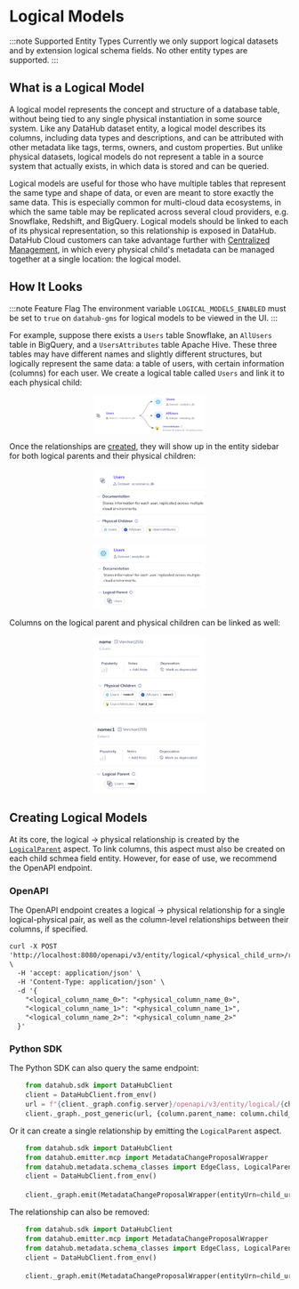 # Logical Models

:::note Supported Entity Types
Currently we only support logical datasets and by extension logical schema fields. No other entity types are supported.
:::

## What is a Logical Model

A logical model represents the concept and structure of a database table, without being tied to any single physical instantiation in some source system. Like any DataHub dataset entity, a logical model describes its columns, including data types and descriptions, and can be attributed with other metadata like tags, terms, owners, and custom properties. But unlike physical datasets, logical models do not represent a table in a source system that actually exists, in which data is stored and can be queried.

Logical models are useful for those who have multiple tables that represent the same type and shape of data, or even are meant to store exactly the same data. This is especially common for multi-cloud data ecosystems, in which the same table may be replicated across several cloud providers, e.g. Snowflake, Redshift, and BigQuery. Logical models should be linked to each of its physical representation, so this relationship is exposed in DataHub. DataHub Cloud customers can take advantage further with [Centralized Management](./centralized-management.md), in which every physical child's metadata can be managed together at a single location: the logical model.

## How It Looks

:::note Feature Flag
The environment variable `LOGICAL_MODELS_ENABLED` must be set to `true` on `datahub-gms` for logical models to be viewed in the UI.
:::

For example, suppose there exists a `Users` table Snowflake, an `AllUsers` table in BigQuery, and a `UsersAttributes` table Apache Hive. These three tables may have different names and slightly different structures, but logically represent the same data: a table of users, with certain information (columns) for each user. We create a logical table called `Users` and link it to each physical child:

<p style="display: flex; flex-direction: column; align-items: center; gap: 16px;">
    <img width="40%" src="https://raw.githubusercontent.com/datahub-project/static-assets/main/imgs/logical/relationship-diagram.png" />
</p>

Once the relationships are [created](#creating-logical-models), they will show up in the entity sidebar for both logical parents and their physical children:

<p style="display: flex; flex-direction: column; align-items: center; gap: 16px;">
    <img width="40%" src="https://raw.githubusercontent.com/datahub-project/static-assets/main/imgs/logical/logical-parent.png" />
    <img width="40%" src="https://raw.githubusercontent.com/datahub-project/static-assets/main/imgs/logical/physical-child.png" />
</p>

Columns on the logical parent and physical children can be linked as well:

<p style="display: flex; flex-direction: column; align-items: center; gap: 16px;">
    <img width="40%" src="https://raw.githubusercontent.com/datahub-project/static-assets/main/imgs/logical/logical-parent-column.png" />
    <img width="40%" src="https://raw.githubusercontent.com/datahub-project/static-assets/main/imgs/logical/physical-child-column.png" />
</p>

## Creating Logical Models

At its core, the logical -> physical relationship is created by the [`LogicalParent`](../../../generated/metamodel/entities/dataset.md#logicalparent) aspect. To link columns, this aspect must also be created on each child schmea field entity. However, for ease of use, we recommend the OpenAPI endpoint.

### OpenAPI

The OpenAPI endpoint creates a logical -> physical relationship for a single logical-physical pair, as well as the column-level relationships between their columns, if specified.

```shell
curl -X POST 'http://localhost:8080/openapi/v3/entity/logical/<physical_child_urn>/relationship/physicalInstanceOf/<logical_model_urn>' \
  -H 'accept: application/json' \
  -H 'Content-Type: application/json' \
  -d '{
    "<logical_column_name_0>": "<physical_column_name_0>",
    "<logical_column_name_1>": "<physical_column_name_1>",
    "<logical_column_name_2>": "<physical_column_name_2>"
  }'
```

### Python SDK

The Python SDK can also query the same endpoint:

```python
    from datahub.sdk import DataHubClient
    client = DataHubClient.from_env()
    url = f"{client._graph.config.server}/openapi/v3/entity/logical/{child_urn}/relationship/physicalInstanceOf/{parent_urn}"
    client._graph._post_generic(url, {column.parent_name: column.child_name for column in columns})
```

Or it can create a single relationship by emitting the `LogicalParent` aspect.

```python
    from datahub.sdk import DataHubClient
    from datahub.emitter.mcp import MetadataChangeProposalWrapper
    from datahub.metadata.schema_classes import EdgeClass, LogicalParentClass
    client = DataHubClient.from_env()

    client._graph.emit(MetadataChangeProposalWrapper(entityUrn=child_urn, aspect=LogicalParentClass(parent=EdgeClass(destinationUrn=parent_urn))))
```

The relationship can also be removed:

```python
    from datahub.sdk import DataHubClient
    from datahub.emitter.mcp import MetadataChangeProposalWrapper
    from datahub.metadata.schema_classes import EdgeClass, LogicalParentClass
    client = DataHubClient.from_env()

    client._graph.emit(MetadataChangeProposalWrapper(entityUrn=child_urn, aspect=LogicalParentClass(parent=None)))
```
